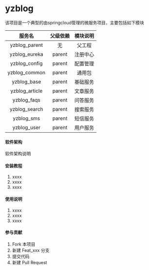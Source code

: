 # yzblog

该项目是一个典型的由springcloud管理的微服务项目，主要包括如下模块

|     服务名     | 父级依赖 | 模块说明 |
| :------------: | :------: | :------: |
| yzblog_parent  |    无    |  父工程  |
| yzblog_eureka  |  parent  | 注册中心 |
| yzblog_config  |  parent  | 配置管理 |
| yzblog_common  |  parent  |  通用包  |
|  yzblog_base   |  parent  | 基础服务 |
| yzblog_article |  parent  | 文章服务 |
|  yzblog_faqs   |  parent  | 问答服务 |
| yzblog_search  |  parent  | 搜索服务 |
|   yzblog_sms   |  parent  | 短信服务 |
|  yzblog_user   |  parent  | 用户服务 |



#### 软件架构

软件架构说明


#### 安装教程

1. xxxx
2. xxxx
3. xxxx

#### 使用说明

1. xxxx
2. xxxx
3. xxxx

#### 参与贡献

1. Fork 本项目
2. 新建 Feat_xxx 分支
3. 提交代码
4. 新建 Pull Request